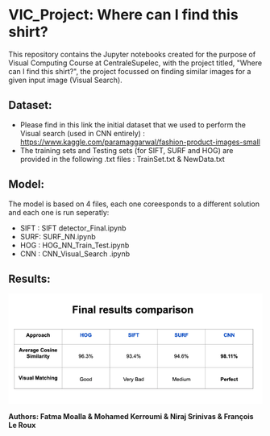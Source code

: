 # VIC_Project: Where can I find this shirt?

This repository contains the Jupyter notebooks created for the purpose of Visual Computing Course at CentraleSupelec, with the project titled, "Where can I find this shirt?", the project focussed on finding similar images for a given input image (Visual Search). 

## Dataset: 

- Please find in this link the initial dataset that we used to perform the Visual search (used in CNN entirely) : https://www.kaggle.com/paramaggarwal/fashion-product-images-small
- The training sets and Testing sets (for SIFT, SURF and HOG) are provided in the following .txt files : TrainSet.txt & NewData.txt

## Model: 

The model is based on 4 files, each one coreesponds to a different solution and each one is run seperatly:
- SIFT : SIFT detector_Final.ipynb
- SURF: SURF_NN.ipynb
- HOG : HOG_NN_Train_Test.ipynb
- CNN : CNN_Visual_Search .ipynb

## Results: 
![Results for teh different solution](/results.png)


**Authors: Fatma Moalla & Mohamed Kerroumi &  Niraj Srinivas & François Le Roux**
